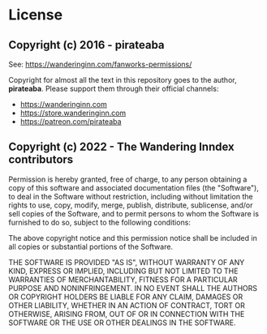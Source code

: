 # License

## Copyright (c) 2016 - pirateaba

See: https://wanderinginn.com/fanworks-permissions/

Copyright for almost all the text in this repository goes to the author, **pirateaba**. Please support them through their official channels:

- https://wanderinginn.com
- https://store.wanderinginn.com
- https://patreon.com/pirateaba

## Copyright (c) 2022 - The Wandering Inndex contributors

Permission is hereby granted, free of charge, to any person obtaining a copy
of this software and associated documentation files (the "Software"), to deal
in the Software without restriction, including without limitation the rights
to use, copy, modify, merge, publish, distribute, sublicense, and/or sell
copies of the Software, and to permit persons to whom the Software is
furnished to do so, subject to the following conditions:

The above copyright notice and this permission notice shall be included in all
copies or substantial portions of the Software.

THE SOFTWARE IS PROVIDED "AS IS", WITHOUT WARRANTY OF ANY KIND, EXPRESS OR
IMPLIED, INCLUDING BUT NOT LIMITED TO THE WARRANTIES OF MERCHANTABILITY,
FITNESS FOR A PARTICULAR PURPOSE AND NONINFRINGEMENT. IN NO EVENT SHALL THE
AUTHORS OR COPYRIGHT HOLDERS BE LIABLE FOR ANY CLAIM, DAMAGES OR OTHER
LIABILITY, WHETHER IN AN ACTION OF CONTRACT, TORT OR OTHERWISE, ARISING FROM,
OUT OF OR IN CONNECTION WITH THE SOFTWARE OR THE USE OR OTHER DEALINGS IN THE
SOFTWARE.
